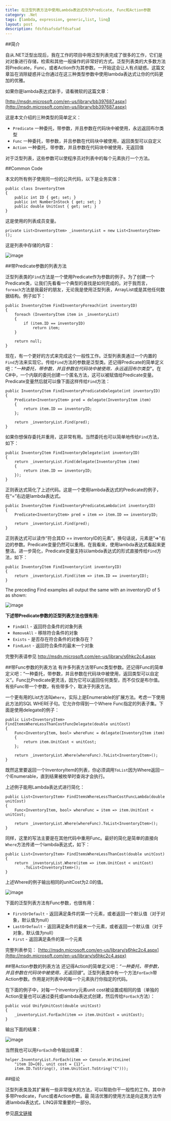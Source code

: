 ```yaml
---
title: 在泛型列表方法中使用Lambda表达式作为Predicate, Func和Action参数
category: .Net
tags: [lambda, expression, generic,list, linq]
layout: post
description: fdsfdsafsdaffdsafsad
---
```



##简介

自从.NET泛型出现后，我在工作的项目中用泛型列表完成了很多的工作，它们是对对象进行存储，检索和其他一般操作的非常好的方式。泛型列表类的大多数方法将Predicate，Func，或者Action作为其参数。一开始这会让人有点疑惑。这篇文章旨在消除疑惑并让你通过在这三种类型参数中使用lambda表达式让你的代码更加的优雅。

如果你是lambda表达式新手，请看微软的这篇文章：
 
[http://msdn.microsoft.com/en-us/library/bb397687.aspx](http://msdn.microsoft.com/en-us/library/bb397687.aspx)


这是本文介绍的三种类型的简单定义：

* `Predicate` 一种委托，带参数，并且参数在代码块中被使用，永远返回布尔类型
* `Func`      一种委托，带参数，并且参数在代码块中被使用，返回类型可以自定义
* `Action`    一种委托，带参数，并且参数在代码块中被使用，无返回值

对于泛型列表，这些参数可以使程序员对列表中的每个元素执行一个方法。


##Common Code

本文的所有例子使用同一份的公共代码，以下是业务实体：

    public class InventoryItem
    {
        public int ID { get; set; }
        public int NumberInStock { get; set; }
        public double UnitCost { get; set; }
    }

这是使用的列表成员变量。

    private List<InventoryItem> _inventoryList = new List<InventoryItem>();


这是列表中存储的内容：

![image](http://www.intertech.com/PostingImages/4e517060d216_1260F/Contents.png)


##带Predicate参数的列表方法

泛型列表类的`Find`方法是一个使用Predicate作为参数的例子。为了创建一个Predicate类，让我们先看看一个典型的查找是如何完成的。对于我而言，`foreach`方法是我最好的朋友，无论我是使用泛型列表，ArrayList或是其他任何数据结构。例子如下：

    public InventoryItem FindInventoryForeach(int inventoryID)
    {
        foreach (InventoryItem item in _inventoryList)
        {
            if (item.ID == inventoryID)
                return item;
        }

        return null;
    }


现在，有一个更好的方式来完成这个一般性工作。泛型列表类通过一个内置的`Find`方法来实现它。传给`Find`方法的参数是泛型类。还记得Predicate的简单定义吧：*“一种委托，带参数，并且参数在代码块中被使用，永远返回布尔类型”*。在C#中，一个内联的委托创建一个匿名方法，这可以被赋值给Predicate变量。Predicate变量然后就可以像下面这样传给`Find`方法：

    public InventoryItem FindInventoryPredicateDelegate(int inventoryID)
    {
        Predicate<InventoryItem> pred = delegate(InventoryItem item)
        {
            return item.ID == inventoryID;
        };

        return _inventoryList.Find(pred);
    }

如果你想保存委托并重用，这非常有用。当然委托也可以简单地传给`Find`方法，如下：

    public InventoryItem FindInventoryDelegate(int inventoryID)
    {
        return _inventoryList.Find(delegate(InventoryItem item)
        {
            return item.ID == inventoryID;
        });
    }

正则表达式简化了上述代码。这是一个使用lambda表达式的Predicate的例子，在“=”右边是lambda表达式。

    public InventoryItem FindInventoryPredicateLambda(int inventoryID)
    {
        Predicate<InventoryItem> pred = item => item.ID == inventoryID;

        return _inventoryList.Find(pred);
    }

正则表达式可以读作“符合其ID == inventoryID的元素”。换句话说，元素是”=>"右边的参数。Predicate变量仍然可以重用。在我看来，使用lambda表达式看起来更整洁。进一步简化，Predicate变量支持以lambda表达式的形式直接传给`Find`方法，如下：

    public InventoryItem FindInventory(int inventoryID)
    {
        return _inventoryList.Find(item => item.ID == inventoryID);
    }

The preceding Find examples all output the same with an inventoryID of 5 as shown:

![image](http://www.intertech.com/PostingImages/4e517060d216_1260F/FindOutput.png)

**下述带Predicate参数的泛型列表方法也很有用:**

* `FindAll` - 返回符合条件的对象列表
* `RemoveAll` - 移除符合条件的对象
* `Exists` - 是否存在符合条件的对象存在？
* `FindLast` - 返回符合条件的最末一个对象

完整列表请参见 [http://msdn.microsoft.com/en-us/library/s6hkc2c4.aspx ](http://msdn.microsoft.com/en-us/library/s6hkc2c4.aspx)

##带Func参数的列表方法
有许多列表方法带Func类型参数。还记得Func的简单定义吧：“一种委托，带参数，并且参数在代码块中被使用，返回类型可以自定义”。Func比Predicate更灵活，因为它可以返回任何类型，而不仅仅是布尔值。有些Func带一个参数，有些带多个，取决于列表方法。

一个更有用的List方法叫`Where`，实际上是Enumerable的扩展方法。考虑一下使用此方法的SQL WHERE子句。它允许你得到一个Where Func指定的列表子集。下面是使用delegate的例子：

    public List<InventoryItem> FindItemsWhereLessThanCostFuncDelegate(double unitCost)
    {
        Func<InventoryItem, bool> whereFunc = delegate(InventoryItem item)
        {
            return item.UnitCost < unitCost;
        };

        return _inventoryList.Where(whereFunc).ToList<InventoryItem>();
    }

既然这里要返回一个InventoryItem的列表，你必须调用`ToList`因为Where返回一个IEnumerable，直到结果被枚举时查询才会执行。

上述例子能用Lambda表达式进行简化：

    public List<InventoryItem> FindItemsWhereLessThanCostFuncLambda(double unitCost)
    {
        Func<InventoryItem, bool> whereFunc = item => item.UnitCost < unitCost;

        return _inventoryList.Where(whereFunc).ToList<InventoryItem>();
    }

同样，这里的写法主要是在其他代码中重用Func。最好的简化是简单的直接向`Where`方法传递一个lambda表达式，如下：

    public List<InventoryItem> FindItemsWhereLessThanCost(double unitCost)
    {
        return _inventoryList.Where(item => item.UnitCost < unitCost)
            .ToList<InventoryItem>();
    }

上述Where的例子输出相同的unitCost为2.0的值。

![image](http://www.intertech.com/PostingImages/4e517060d216_1260F/WhereOutput.png)

下面的泛型列表方法有Func参数，也很有用：

* `FirstOrDefault` - 返回满足条件的第一个元素，或者返回一个默认值（对于对象，默认值为null）
* `LastOrDefault` - 返回满足条件的最末一个元素，或者返回一个默认值（对于对象，默认值为null）
* `First` - 返回满足条件的第一个元素

完整列表参见： [http://msdn.microsoft.com/en-us/library/s6hkc2c4.aspx](http://msdn.microsoft.com/en-us/library/s6hkc2c4.aspx) 

##带Action参数的列表方法
还记得Action的简单定义吧：*“一种委托，带参数，并且参数在代码块中被使用，无返回值”*。泛型列表类中有一个方法`ForEach`带Action参数。作用是对列表中的每一个元素执行你指定的代码。

在下面的例子中，对每一个inventory元素unit cost被设置成相同的值（单独的Action变量也可以通过委托或lambda表达式创建，然后传给`ForEach`方法）：

    public void UnifyUnitCost(double unitCost)
    {
        _inventoryList.ForEach(item => item.UnitCost = unitCost);
    }

输出下面的结果：

![image](http://www.intertech.com/PostingImages/4e517060d216_1260F/WhereOutput.png)

当然我也可以用`ForEach`命令输出结果：

    helper.InventoryList.ForEach(item => Console.WriteLine(
        "item ID={0}, unit cost = {1}",
        item.ID.ToString(), item.UnitCost.ToString("C")));

##结论

泛型列表类及其扩展有一些非常强大的方法，可以帮助你干一般性的工作。其中许多带Predicate，Func或者Action参数。最
简洁优雅的使用方法是向这类方法传递lambda表达式，LINQ非常重要的一部分。



参见[原文链接]

[原文链接]: http://www.intertech.com/Blog/Post/Using-Lambda-Expressions-for-Predicate-Func-and-Action-Arguments-in-Generic-List-Methods.aspx